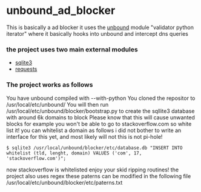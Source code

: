 # unbound_ad_blocker
This is basically a ad blocker it uses the [unbound](https://github.com/NLnetLabs/unbound) module "validator python iterator" where it basically hooks into unbound and intercept dns queries

### the project uses two main external modules
* [sqlite3](https://github.com/sqlite/sqlite)
* [requests](https://github.com/psf/requests)

### The project works as follows
You have unbound compiled with --with-python
You cloned the repositor to /usr/local/etc/unbound/
You will then run /usr/local/etc/unbound/blocker/bootstrap.py to create the sqllite3 database with around 6k domains to block
Please know that this will cause unwanted blocks for example you won't be able to go to stackoverflow.com so white list it!
you can whitelist a domain as follows i did not bother to write an interface for this yet, and most likely will not
this is not pi-hole!
```
$ sqlite3 /usr/local/unbound/blocker/etc/database.db "INSERT INTO whitelist (tld, lenght, domain) VALUES ('com', 17, 'stackoverflow.com')";
```
now stackoverflow is whitelisted enjoy your skid ripping routines!
the project also uses regex these paterns can be modified in the following file /usr/local/etc/unbound/blocker/etc/paterns.txt
